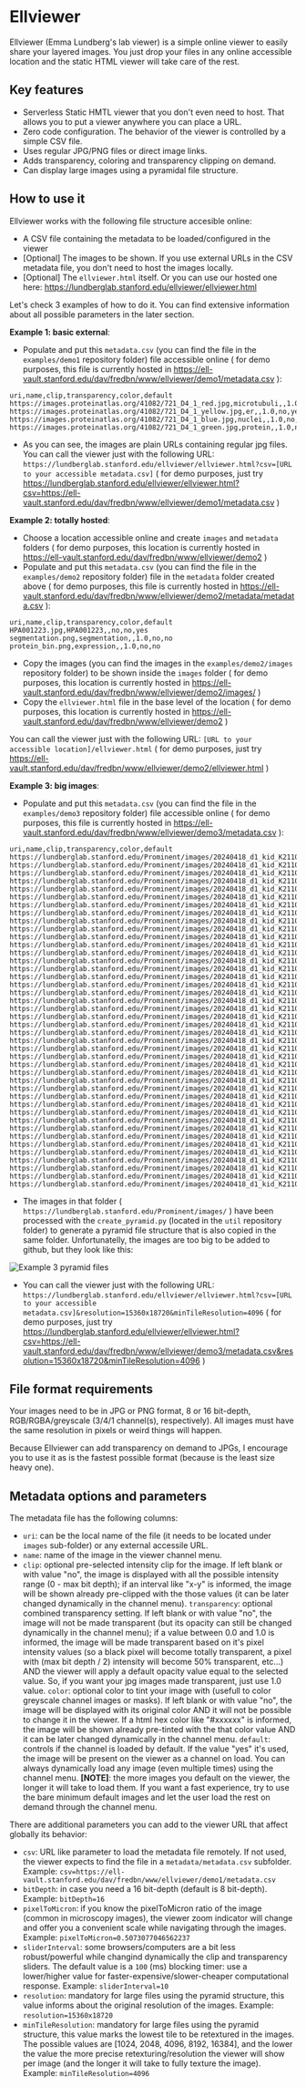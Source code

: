 Ellviewer
=========

Ellviewer (Emma Lundberg's lab viewer) is a simple online viewer to easily share your layered images. You just drop your files in any online accessible location and the static HTML viewer will take care of the rest.


Key features
------------

- Serverless Static HMTL viewer that you don't even need to host. That allows you to put a viewer anywhere you can place a URL.
- Zero code configuration. The behavior of the viewer is controlled by a simple CSV file. 
- Uses regular JPG/PNG files or direct image links.
- Adds transparency, coloring and transparency clipping on demand.
- Can display large images using a pyramidal file structure.


How to use it
-------------

Ellviewer works with the following file structure accesible online:
- A CSV file containing the metadata to be loaded/configured in the viewer
- [Optional] The images to be shown. If you use external URLs in the CSV metadata file, you don't need to host the images locally.
- [Optional] The `ellviewer.html` itself. Or you can use our hosted one here: https://lundberglab.stanford.edu/ellviewer/ellviewer.html

Let's check 3 examples of how to do it. You can find extensive information about all possible parameters in the later section.

**Example 1: basic external**:

- Populate and put this `metadata.csv` (you can find the file in the `examples/demo1` repository folder) file accessible online ( for demo purposes, this file is currently hosted in https://ell-vault.stanford.edu/dav/fredbn/www/ellviewer/demo1/metadata.csv ):

```
uri,name,clip,transparency,color,default
https://images.proteinatlas.org/41082/721_D4_1_red.jpg,microtubuli,,1.0,no,yes
https://images.proteinatlas.org/41082/721_D4_1_yellow.jpg,er,,1.0,no,yes
https://images.proteinatlas.org/41082/721_D4_1_blue.jpg,nuclei,,1.0,no,yes
https://images.proteinatlas.org/41082/721_D4_1_green.jpg,protein,,1.0,no,yes
```

- As you can see, the images are plain URLs containing regular jpg files. You can call the viewer just with the following URL: `https://lundberglab.stanford.edu/ellviewer/ellviewer.html?csv=[URL to your accessible metadata.csv]` ( for demo purposes, just try https://lundberglab.stanford.edu/ellviewer/ellviewer.html?csv=https://ell-vault.stanford.edu/dav/fredbn/www/ellviewer/demo1/metadata.csv )

**Example 2: totally hosted**:

- Choose a location accessible online and create `images` and `metadata` folders ( for demo purposes, this location is currently hosted in https://ell-vault.stanford.edu/dav/fredbn/www/ellviewer/demo2 )
- Populate and put this `metadata.csv` (you can find the file in the `examples/demo2` repository folder) file in the `metadata` folder created above ( for demo purposes, this file is currently hosted in https://ell-vault.stanford.edu/dav/fredbn/www/ellviewer/demo2/metadata/metadata.csv ):

```
uri,name,clip,transparency,color,default
HPA001223.jpg,HPA001223,,no,no,yes
segmentation.png,segmentation,,1.0,no,no
protein_bin.png,expression,,1.0,no,no
```

- Copy the images (you can find the images in the `examples/demo2/images` repository folder) to be shown inside the `images` folder ( for demo purposes, this location is currently hosted in https://ell-vault.stanford.edu/dav/fredbn/www/ellviewer/demo2/images/ )
- Copy the `ellviewer.html` file in the base level of the location ( for demo purposes, this location is currently hosted in https://ell-vault.stanford.edu/dav/fredbn/www/ellviewer/demo2 )

You can call the viewer just with the following URL: `[URL to your accessible location]/ellviewer.html` ( for demo purposes, just try https://ell-vault.stanford.edu/dav/fredbn/www/ellviewer/demo2/ellviewer.html )

**Example 3: big images**:

- Populate and put this `metadata.csv` (you can find the file in the `examples/demo3` repository folder) file accessible online ( for demo purposes, this file is currently hosted in https://ell-vault.stanford.edu/dav/fredbn/www/ellviewer/demo3/metadata.csv ):

```
uri,name,clip,transparency,color,default
https://lundberglab.stanford.edu/Prominent/images/20240418_d1_kid_K2110291_Scan2_AQP2.jpg,AQP2,,1.0,#0000ff,no
https://lundberglab.stanford.edu/Prominent/images/20240418_d1_kid_K2110291_Scan2_aSMA.jpg,aSMA,,1.0,#E40084,yes
https://lundberglab.stanford.edu/Prominent/images/20240418_d1_kid_K2110291_Scan2_ATM.jpg,ATM,,1.0,#ffff99,no
https://lundberglab.stanford.edu/Prominent/images/20240418_d1_kid_K2110291_Scan2_BCL2.jpg,BCL2,,1.0,#8000ff,no
https://lundberglab.stanford.edu/Prominent/images/20240418_d1_kid_K2110291_Scan2_CAIX.jpg,CAIX,,1.0,#cc9900,no
https://lundberglab.stanford.edu/Prominent/images/20240418_d1_kid_K2110291_Scan2_CAV.jpg,CAV,,1.0,#00ff80,no
https://lundberglab.stanford.edu/Prominent/images/20240418_d1_kid_K2110291_Scan2_CD1a.jpg,CD1a,,1.0,#0080ff,no
https://lundberglab.stanford.edu/Prominent/images/20240418_d1_kid_K2110291_Scan2_CD4.jpg,CD4,,1.0,#ffff00,no
https://lundberglab.stanford.edu/Prominent/images/20240418_d1_kid_K2110291_Scan2_CD8.jpg,CD8,,1.0,#959A3C,no
https://lundberglab.stanford.edu/Prominent/images/20240418_d1_kid_K2110291_Scan2_CD10.jpg,CD10,,1.0,#40ff40,no
https://lundberglab.stanford.edu/Prominent/images/20240418_d1_kid_K2110291_Scan2_Cd11c.jpg,Cd11c,,1.0,#4040ff,no
https://lundberglab.stanford.edu/Prominent/images/20240418_d1_kid_K2110291_Scan2_CD14.jpg,CD14,,1.0,#ff4040,no
https://lundberglab.stanford.edu/Prominent/images/20240418_d1_kid_K2110291_Scan2_CD31.jpg,CD31,,1.0,#FFA76B,yes
https://lundberglab.stanford.edu/Prominent/images/20240418_d1_kid_K2110291_Scan2_CD34.jpg,CD34,,1.0,#ff8040,no
https://lundberglab.stanford.edu/Prominent/images/20240418_d1_kid_K2110291_Scan2_CD45.jpg,CD45,,1.0,#40ff80,no
https://lundberglab.stanford.edu/Prominent/images/20240418_d1_kid_K2110291_Scan2_CD93.jpg,CD93,,1.0,#4080ff,no
https://lundberglab.stanford.edu/Prominent/images/20240418_d1_kid_K2110291_Scan2_CD138.jpg,CD138,,1.0,#E9A3FF,yes
https://lundberglab.stanford.edu/Prominent/images/20240418_d1_kid_K2110291_Scan2_CDH1.jpg,CDH1,,1.0,#808000,no
https://lundberglab.stanford.edu/Prominent/images/20240418_d1_kid_K2110291_Scan2_CDK1.jpg,CDK1,,1.0,#ffff32,no
https://lundberglab.stanford.edu/Prominent/images/20240418_d1_kid_K2110291_Scan2_COLIV.jpg,COLIV,,1.0,#ff6600,no
https://lundberglab.stanford.edu/Prominent/images/20240418_d1_kid_K2110291_Scan2_CTNNB1.jpg,CTNNB1,,1.0,#ff8080,no
https://lundberglab.stanford.edu/Prominent/images/20240418_d1_kid_K2110291_Scan2_DAPI.jpg,DAPI,,1.0,#1EB4FF,yes
https://lundberglab.stanford.edu/Prominent/images/20240418_d1_kid_K2110291_Scan2_GATA3.jpg,GATA3,,1.0,#ff00c0,no
https://lundberglab.stanford.edu/Prominent/images/20240418_d1_kid_K2110291_Scan2_HIF1a.jpg,HIF1a,,1.0,#00c0ff,no
https://lundberglab.stanford.edu/Prominent/images/20240418_d1_kid_K2110291_Scan2_HIF2a.jpg,HIF2a,,1.0,#c0ff00,no
https://lundberglab.stanford.edu/Prominent/images/20240418_d1_kid_K2110291_Scan2_IFNA6.jpg,IFNA6,,1.0,#33cccc,no
https://lundberglab.stanford.edu/Prominent/images/20240418_d1_kid_K2110291_Scan2_IL6.jpg,IL6,,1.0,#ff4000,no
https://lundberglab.stanford.edu/Prominent/images/20240418_d1_kid_K2110291_Scan2_Ki67.jpg,Ki67,,1.0,#4000ff,no
https://lundberglab.stanford.edu/Prominent/images/20240418_d1_kid_K2110291_Scan2_NES.jpg,NES,,1.0,#0040ff,no
https://lundberglab.stanford.edu/Prominent/images/20240418_d1_kid_K2110291_Scan2_NF2.jpg,NF2,,1.0,#40ffff,no
https://lundberglab.stanford.edu/Prominent/images/20240418_d1_kid_K2110291_Scan2_PanCK.jpg,PanCK,,1.0,#01786D,yes
https://lundberglab.stanford.edu/Prominent/images/20240418_d1_kid_K2110291_Scan2_PARP1.jpg,PARP1,,1.0,#ff40ff,no
https://lundberglab.stanford.edu/Prominent/images/20240418_d1_kid_K2110291_Scan2_PAX2.jpg,PAX2,,1.0,#c0c000,no
https://lundberglab.stanford.edu/Prominent/images/20240418_d1_kid_K2110291_Scan2_PCNA.jpg,PCNA,,1.0,#00c0c0,no
https://lundberglab.stanford.edu/Prominent/images/20240418_d1_kid_K2110291_Scan2_PDPN.jpg,PDPN,,1.0,#CB5352,no
https://lundberglab.stanford.edu/Prominent/images/20240418_d1_kid_K2110291_Scan2_PODXL.jpg,PODXL,,1.0,#76DD55,yes
https://lundberglab.stanford.edu/Prominent/images/20240418_d1_kid_K2110291_Scan2_POSTN.jpg,POSTN,,1.0,#00c080,no
https://lundberglab.stanford.edu/Prominent/images/20240418_d1_kid_K2110291_Scan2_PTEN.jpg,PTEN,,1.0,#80c000,no
https://lundberglab.stanford.edu/Prominent/images/20240418_d1_kid_K2110291_Scan2_STAT1.jpg,STAT1,,1.0,#408080,no
https://lundberglab.stanford.edu/Prominent/images/20240418_d1_kid_K2110291_Scan2_UMOD.jpg,UMOD,,1.0,#C96000,yes
https://lundberglab.stanford.edu/Prominent/images/20240418_d1_kid_K2110291_Scan2_VIM.jpg,VIM,,1.0,#A361C7,no
https://lundberglab.stanford.edu/Prominent/images/20240418_d1_kid_K2110291_Scan2_ZO1.jpg,ZO1,,1.0,#ffff32,no
```

- The images in that folder ( `https://lundberglab.stanford.edu/Prominent/images/` ) have been processed with the `create_pyramid.py` (located in the `util` repository folder) to generate a pyramid file structure that is also copied in the same folder. Unfortunatelly, the images are too big to be added to github, but they look like this:

![Example 3 pyramid files](./doc/doc1.jpg "Example 3 pyramid files")

- You can call the viewer just with the following URL: `https://lundberglab.stanford.edu/ellviewer/ellviewer.html?csv=[URL to your accessible metadata.csv]&resolution=15360x18720&minTileResolution=4096` ( for demo purposes, just try https://lundberglab.stanford.edu/ellviewer/ellviewer.html?csv=https://ell-vault.stanford.edu/dav/fredbn/www/ellviewer/demo3/metadata.csv&resolution=15360x18720&minTileResolution=4096 )


File format requirements
------------------------

Your images need to be in JPG or PNG format, 8 or 16 bit-depth, RGB/RGBA/greyscale (3/4/1 channel(s), respectively). All images must have the same resolution in pixels or weird things will happen.

Because Ellviewer can add transparency on demand to JPGs, I encourage you to use it as is the fastest possible format (because is the least size heavy one).


Metadata options and parameters
-------------------------------

The metadata file has the following columns:

- `uri`:  can be the local name of the file (it needs to be located under `images` sub-folder) or any external accessile URL.
- `name`:  name of the image in the viewer channel menu.
- `clip`: optional pre-selected intensity clip for the image. If left blank or with value "no", the image is displayed with all the possible intensity range (0 - max bit depth); if an interval like "x-y" is informed, the image will be shown already pre-clipped with the those values (it can be later changed dynamically in the channel menu).
`transparency`: optional combined transparency setting. If left blank or with value "no", the image will not be made transparent (but its opacity can still be changed dynamically in the channel menu); if a value between 0.0 and 1.0 is informed, the image will be made transparent based on it's pixel intensity values (so a black pixel will become totally transparent, a pixel with (max bit depth / 2) intensity will become 50% transparent, etc...) AND the viewer will apply a default opacity value equal to the selected value. So, if you want your jpg images made transparent, just use 1.0 value.
`color`: optional color to tint your image with (usefull to color greyscale channel images or masks). If left blank or with value "no", the image will be displayed with its original color AND it will not be possible to change it in the viewer. If a html hex color like "#xxxxxx" is informed, the image will be shown already pre-tinted with the that color value AND it can be later changed dynamically in the channel menu.
`default`: controls if the channel is loaded by default. If the value "yes" it's used, the image will be present on the viewer as a channel on load. You can always dynamically load any image (even multiple times) using the channel menu. **[NOTE]**: the more images you default on the viewer, the longer it will take to load them. If you want a fast experience, try to use the bare minimum default images and let the user load the rest on demand through the channel menu.

There are additional parameters you can add to the viewer URL that affect globally its behavior:
- `csv`: URL like parameter to load the metadata file remotely. If not used, the viewer expects to find the file in a `metadata/metadata.csv` subfolder. Example: `csv=https://ell-vault.stanford.edu/dav/fredbn/www/ellviewer/demo1/metadata.csv`
- `bitDepth`: in case you need a 16 bit-depth (default is 8 bit-depth). Example: `bitDepth=16`
- `pixelToMicron`: if you know the pixelToMicron ratio of the image (common in microscopy images), the viewer zoom indicator will change and offer you a convenient scale while navigating through the images. Example: `pixelToMicron=0.5073077046562237`
- `sliderInterval`: some browsers/computers are a bit less robust/powerful while changind dynamically the clip and transparency sliders. The default value is a `100` (ms) blocking timer: use a lower/higher value for faster-expensive/slower-cheaper computational response. Example: `sliderInterval=10`
- `resolution`: mandatory for large files using the pyramid structure, this value informs about the original resolution of the images. Example: `resolution=15360x18720`
- `minTileResolution`: mandatory for large files using the pyramid structure, this value marks the lowest tile to be retextured in the images. The possible values are [1024, 2048, 4096, 8192, 16384], and the lower the value the more precise retexturing/resolution the viewer will show per image (and the longer it will take to fully texture the image). Example: `minTileResolution=4096`

